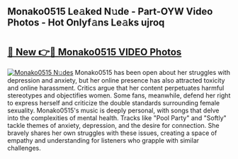 ## Monako0515 Le𝚊ked N𝚞de - Part-OYW Video Photos - Hot Onlyf𝚊ns Le𝚊ks ujroq

# <h2><a href="http://ac11981.deff.icu/?id=Monako0515">🔗 New 👉🔴 Monako0515 VIDEO Photos</a></h2>

[![Monako0515 N𝚞des](https://i.imgur.com/rIISA9y.gif)](http://ac11981.deff.icu/?id=Monako0515)
Monako0515 has been open about her struggles with depression and anxiety, but her online presence has also attracted toxicity and online harassment. Critics argue that her content perpetuates harmful stereotypes and objectifies women. Some fans, meanwhile, defend her right to express herself and criticize the double standards surrounding female sexuality. Monako0515's music is deeply personal, with songs that delve into the complexities of mental health. Tracks like "Pool Party" and "Softly" tackle themes of anxiety, depression, and the desire for connection. She bravely shares her own struggles with these issues, creating a space of empathy and understanding for listeners who grapple with similar challenges.
